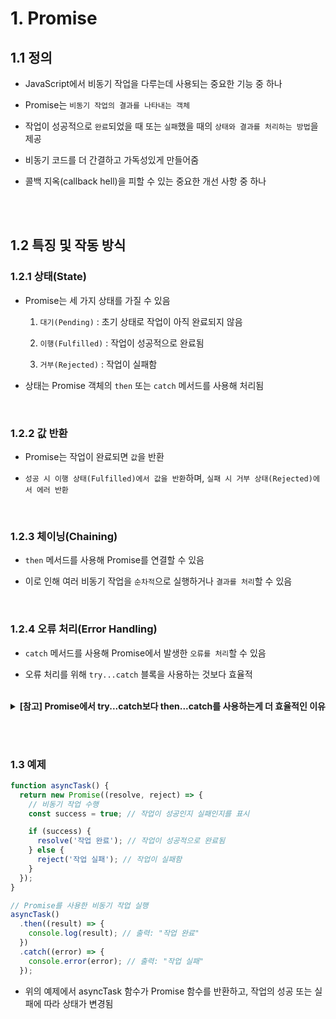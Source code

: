 # 1. Promise

## 1.1 정의

- JavaScript에서 비동기 작업을 다루는데 사용되는 중요한 기능 중 하나

- Promise는 `비동기 작업의 결과를 나타내는 객체`

- 작업이 성공적으로 `완료`되었을 때 또는 `실패`했을 때의 `상태와 결과를 처리하는 방법`을 제공

- 비동기 코드를 더 간결하고 가독성있게 만들어줌

- 콜백 지옥(callback hell)을 피할 수 있는 중요한 개선 사항 중 하나

<br/><br/>

## 1.2 특징 및 작동 방식

### 1.2.1 상태(State)

- Promise는 세 가지 상태를 가질 수 있음

  1.  `대기(Pending)` : 초기 상태로 작업이 아직 완료되지 않음

  2.  `이행(Fulfilled)` : 작업이 성공적으로 완료됨

  3.  `거부(Rejected)` : 작업이 실패함

- 상태는 Promise 객체의 `then` 또는 `catch` 메서드를 사용해 처리됨

<br/>

### 1.2.2 값 반환

- Promise는 작업이 완료되면 `값`을 반환

- `성공 시 이행 상태(Fulfilled)에서 값을 반환`하며, `실패 시 거부 상태(Rejected)에서 에러 반환`

<br/>

### 1.2.3 체이닝(Chaining)

- `then` 메서드를 사용해 Promise를 연결할 수 있음

- 이로 인해 여러 비동기 작업을 `순차적`으로 실행하거나 `결과를 처리`할 수 있음

<br/>

### 1.2.4 오류 처리(Error Handling)

- `catch` 메서드를 사용해 Promise에서 발생한 `오류를 처리`할 수 있음

- 오류 처리를 위해 `try...catch` 블록을 사용하는 것보다 효율적

<br/>

<details>
  <summary><b>[참고] Promise에서 try...catch보다 then...catch를 사용하는게 더 효율적인 이유</b></summary><br/>

> **📌 then...catch가 더 효율적인 이유** <br/>
>
> 1. `비동기 처리` <br/>
>
>    - `Promise는 비동기 작업`을 다루기 위한 것이며, `try...catch는 동기 코드`에서 발생하는 예외를 처리하는데 사용됨 <br/>
>    - 비동기 작업은 예외가 발생할 때 try...catch 블록에서 즉시 처리되지 않고, 비동기 작업이 완료될 때 까지 대기함 <br/>
>    - 이로 인해 예외가 무시될 수 있고, 오류 식별 및 처리가 어려워짐 <br/>
>
> 2. `가독성` <br/>
>
>    - catch 메서드를 사용하면 비동기 작업의 오류 처리 코드를 더 명확하게 분리할 수 있음 <br/>
>    - 비동기 작업의 실패를 처리하는 부분은 then 메서드와 catch 메서드를 연결하여 작성하므로 코드의 흐름이 더 명확하게 보이며 가독성이 향상됨 <br/>
>
> 3. `중첩 방지` <br/>
>
>    - Promise 체이닝을 통해 여러 개의 비동기 작업 연결 시 catch 메서드를 사용하면 중첩된 try...catch 블록을 작성하지 않아도 됨 <br/>
>
> 4. `단일 오류 처리 지점` <br/>
>
>    - catch 메서드 사용 시 Promise 체인에서 하나의 공통된 오류 처리 지점을 두고 모든 오류를 처리할 수 있음 <br/>
>    - 이로써 코드 중복을 줄이고 일관된 오류 처리를 유지할 수 있음 <br/>
>
> 5. `Promise 체이닝` <br/>
>    - catch 메서드 사용 시 Promise 체이닝을 이어나가기 쉬움 <br/>
>    - 새로운 Promise를 반환하는 작업을 수행하거나 다른 비동기 작업을 연결하기 쉬움 <br/>
>    - 또한 catch 메서드를 통해 각 단계에서 오류를 처리할 수 있음 <br/><br/>
>
> **📌 비교 예제** <br/>
>
> `try...catch를 사용한 오류 처리 예제`
>
> ```javascript
> function asyncTask() {
>   return new Promise((resolve, reject) => {
>     setTimeout(() => {
>       const success = Math.random() < 0.5; // 50% 확률로 실패
>
>       if (success) {
>         resolve('작업 완료');
>       } else {
>         throw new Error('작업 실패');
>       }
>     }, 1000);
>   });
> }
>
> try {
>   asyncTask()
>     .then((result) => {
>       console.log(result);
>     })
>     .catch((error) => {
>       console.error('내부 오류:', error.message);
>     });
> } catch (error) {
>   console.error('외부 오류:', error.message);
> }
> ```
>
> <br/>
>
> `then...catch를 사용한 오류 처리 예제`
>
> ```javascript
> function asyncTask() {
>   return new Promise((resolve, reject) => {
>     setTimeout(() => {
>       const success = Math.random() < 0.5; // 50% 확률로 실패
>
>       if (success) {
>         resolve('작업 완료');
>       } else {
>         reject(new Error('작업 실패'));
>       }
>     }, 1000);
>   });
> }
>
> asyncTask()
>   .then((result) => {
>     console.log(result);
>   })
>   .catch((error) => {
>     console.error('내부 오류:', error.message);
>   });
> ```
>
> <br/>
>
> - try...catch를 사용한 예제에서는 asyncTask 함수 내부에서 발생한 오류를 외부에서 캐치하려고 시도했지만, `비동기 작업의 오류는 try...catch 블록에서 즉시 처리되지 않음` <br/>
> - 이로 인해 외부 오류 처리가 동작하지 않고, 오류가 무시될 수 있음 <br/>
> - 반면 then...catch를 사용한 예제에서는 비동기 작업의 오류를 catch 메서드로 쉽게 처리할 수 있음 <br/>
> - catch 메서드는 Promise 체인에서 오류 처리 지점을 명확하게 제공하고, 오류 발생 시 해당 처리 부분으로 이동해 오류를 처리함 <br/>
> - 두 번째 예제에서는 then...catch를 사용해 비동기 작업의 실패를 적절하게 처리하고 오류 메세지를 출력함 <br/>
> - 코드가 더 간결하고 가독성이 높아지며, 비동기 작업의 실패를 쉽게 식별하고 처리할 수 있음 <br/>
> - 따라서 Promise에서는 then...catch 를 사용해 비동기 작업의 오류를 효과적으로 처리하는 것이 좋음

</details>

<br/><br/>

### 1.3 예제

```javascript
function asyncTask() {
  return new Promise((resolve, reject) => {
    // 비동기 작업 수행
    const success = true; // 작업이 성공인지 실패인지를 표시

    if (success) {
      resolve('작업 완료'); // 작업이 성공적으로 완료됨
    } else {
      reject('작업 실패'); // 작업이 실패함
    }
  });
}

// Promise를 사용한 비동기 작업 실행
asyncTask()
  .then((result) => {
    console.log(result); // 출력: "작업 완료"
  })
  .catch((error) => {
    console.error(error); // 출력: "작업 실패"
  });
```

- 위의 예제에서 asyncTask 함수가 Promise 함수를 반환하고, 작업의 성공 또는 실패에 따라 상태가 변경됨

